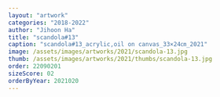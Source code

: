 ```yaml
---
layout: "artwork"
categories: "2018-2022"
author: "Jihoon Ha"
title: "scandola#13"
caption: "scandola#13_acrylic,oil on canvas_33×24㎝_2021"
image: /assets/images/artworks/2021/scandola-13.jpg
thumb: /assets/images/artworks/2021/thumbs/scandola-13.jpg
order: 22090201
sizeScore: 02
orderByYear: 2021020
---
```

